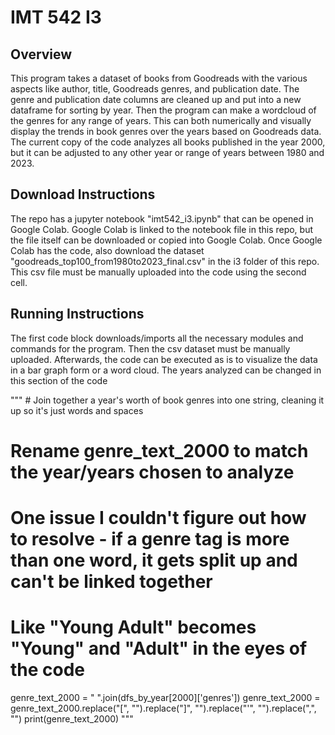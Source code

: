 # IMT 542 I3

## Overview
This program takes a dataset of books from Goodreads with the various aspects like author, title, Goodreads genres, and publication date. The genre and publication date columns are cleaned up and put into a new dataframe for sorting by year. Then the program can make a wordcloud of the genres for any range of years. This can both numerically and visually display the trends in book genres over the years based on Goodreads data. The current copy of the code analyzes all books published in the year 2000, but it can be adjusted to any other year or range of years between 1980 and 2023. 

## Download Instructions
The repo has a jupyter notebook "imt542_i3.ipynb" that can be opened in Google Colab. Google Colab is linked to the notebook file in this repo, but the file itself can be downloaded or copied into Google Colab. Once Google Colab has the code, also download the dataset "goodreads_top100_from1980to2023_final.csv" in the i3 folder of this repo. This csv file must be manually uploaded into the code using the second cell. 

## Running Instructions
The first code block downloads/imports all the necessary modules and commands for the program. Then the csv dataset must be manually uploaded. Afterwards, the code can be executed as is to visualize the data in a bar graph form or a word cloud. The years analyzed can be changed in this section of the code

""" # Join together a year's worth of book genres into one string, cleaning it up so it's just words and spaces
# Rename genre_text_2000 to match the year/years chosen to analyze
# One issue I couldn't figure out how to resolve - if a genre tag is more than one word, it gets split up and can't be linked together
# Like "Young Adult" becomes "Young" and "Adult" in the eyes of the code

genre_text_2000 = " ".join(dfs_by_year[2000]['genres'])
genre_text_2000 = genre_text_2000.replace("[", "").replace("]", "").replace("'", "").replace(",", "")
print(genre_text_2000)
"""
